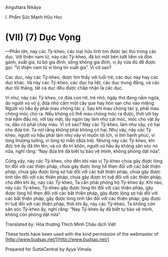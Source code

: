 Aṅguttara Nikāya

I. Phẩm Sức Mạnh Hữu Học

# (VII) (7) Dục Vọng

—Phần lớn, này các Tỷ-kheo, các loại hữu tình tìm được lạc thú trong các dục. Với thiện nam tử, này các Tỷ-kheo, đã bỏ một bên lưỡi liềm và đòn gánh, xuất gia, từ bỏ gia đình, sống không gia đình, vị ấy vừa đủ để được gọi: “Vị thiện nam tử vì lòng tin xuất gia”. Vì cớ sao?

Các dục, này các Tỷ-kheo, được tìm thấy với tuổi trẻ, các dục này hay các dục khác. Và này các Tỷ-kheo, các dục hạ liệt, các dục trung đẳng, và các dục tối thắng, tất cả dục đều được chấp nhận là các dục.

Ví như, này các Tỷ-kheo, có đứa con nít, trẻ nhỏ, ngây thơ đang nằm ngửa, do người vú vô ý, đứa nhỏ cầm một cây que hay hòn sạn cho vào miệng. Người vú hầu ấy phải mau chóng tác ý. Sau khi mau chóng tác ý, phải mau chóng móc cho ra. Nếu không có thể mau chóng móc ra được, thời với tay trái nắm đầu nó, với tay mặt, lấy ngón tay làm như cái móc, móc cho vật ấy ra, dầu có phải chảy máu. Vì cớ sao? Này các Tỷ-kheo, làm như vậy, có hại cho đứa trẻ. Ta nói rằng không phải không có hại. Như vậy, này các Tỷ kheo, người vú hầu phải làm như vậy vì muốn lợi ích, vì tìm hạnh phúc, vì lòng thương tưởng, vì lòng từ mẫn (đứa trẻ). Nhưng này các Tỷ-kheo, khi đức trẻ ấy đã lớn lên, và có đủ trí khôn, người vú hầu ấy không săn sóc nó nữa, nghĩ rằng: “Nay đứa trẻ đã biết tự bảo vệ mình, không phóng dật nữa”.

Cũng vậy, này các Tỷ-kheo, cho đến khi nào vị Tỷ-kheo chưa gây được lòng tin đối với các thiện pháp, chưa gây được lòng hổ thẹn đối với các bất thiện pháp, chưa gây được lòng sợ hãi đối với các bất thiện pháp, chưa gây được tinh tấn đối với các thiện pháp; chưa gây được trí tuệ đối với các thiện pháp, cho đến khi ấy, này các Tỷ-kheo, Ta cần phải phòng hộ Tỷ-kheo ấy. Khi nào, này các Tỷ-kheo, Tỷ-kheo gây được lòng tin đối với các thiện pháp, gây được lòng hổ thẹn đối với các bất thiện pháp, gây được lòng sợ hãi đối với các bất thiện pháp, gây được lòng tinh tấn đối với các thiện pháp; gây được trí tuệ đối với các thiện pháp, thời khi ấy, này các Tỷ-kheo, Ta không còn săn sóc Tỷ-kheo ấy, nghĩ rằng: “Nay Tỷ-kheo ấy đã biết tự bảo vệ mình, không còn phóng dật nữa”.

Translated by: Hòa thượng Thích Minh Châu dịch Việt

These texts have been used with the kind permission of the webmaster of [http://www.budsas.net/](http://www.budsas.net/)

Prepared for SuttaCentral by Ayya Vimala.